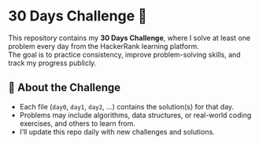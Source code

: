 # 30 Days Challenge 🚀

This repository contains my **30 Days Challenge**, where I solve at least one problem every day from the HackerRank learning platform.  
The goal is to practice consistency, improve problem-solving skills, and track my progress publicly.  

## 📌 About the Challenge
- Each file (`day0`, `day1`, `day2`, …) contains the solution(s) for that day.  
- Problems may include algorithms, data structures, or real-world coding exercises, and others to learn from.  
- I’ll update this repo daily with new challenges and solutions.
